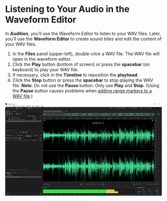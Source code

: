# Listening to Your Audio in the Waveform Editor

In **Audition**, you’ll use the Waveform Editor to listen to your WAV files. Later, you'll use the **Waveform Editor** to create sound bites and edit the content of your WAV files.

1. In the **Files** panel (upper-left), double-click a WAV file. The WAV file will open in the waveform editor.&#x20;
2. Click the **Play** button (bottom of screen) or press the **spacebar** (on keyboard) to play your WAV file.
3. If necessary, click in the **Timeline** to reposition the **playhead**.
4. Click the **Stop** button or press the **spacebar** to stop playing the WAV file. **Note**: Do not use the **Pause** button. Only use **Play** and **Stop**. (Using the **Pause** button causes problems when [adding range markers to a WAV file](adding-range-markers-to-wav-file.md).)&#x20;

![Listening to a WAV file in the Waveform Editor.](../.gitbook/assets/listening-to-audio-in-waveform-editor.PNG)
